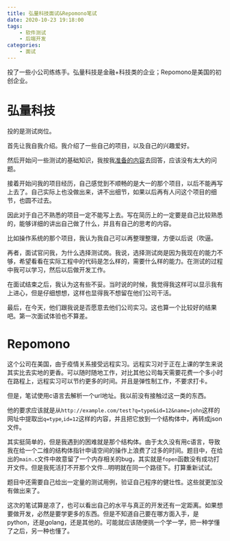 ```yaml
---
title: 弘量科技面试&Repomono笔试
date: 2020-10-23 19:18:00
tags: 
	- 软件测试
	- 后端开发
categories: 
	- 面试
---
```


投了一些小公司练练手。弘量科技是金融+科技类的企业；Repomono是美国的初创企业。

<!--more-->

# 弘量科技

投的是测试岗位。

首先让我自我介绍。我介绍了一些自己的项目，以及自己的兴趣爱好。

然后开始问一些测试的基础知识，我按我[准备的内容](/hexo/2020/10/20/软件测试面试准备)去回答，应该没有太大的问题。

接着开始问我的项目经历，自己感觉到不顺畅的是大一的那个项目，以后不能再写上去了。自己实际上也没做出来，讲不出细节，如果以后再有人问这个项目的细节，也圆不过去。

因此对于自己不熟悉的项目一定不能写上去。写在简历上的一定要是自己比较熟悉的，能够详细的讲出自己做了什么，并且有自己的思考的内容。

比如操作系统的那个项目，我认为我自己可以再整理整理，方便以后说（吹逼。

再者，面试官问我，为什么选择测试岗。我说，选择测试岗是因为我现在的能力不够，希望看看在实际工程中的代码是怎么样的，需要什么样的能力。在测试的过程中我可以学习，然后以后做开发工作。

在面试结束之后，我认为这有些不妥。当时说的时候，我觉得我这样可以显示我有上进心，但是仔细想想，这样也显得我不想留在他们公司干活。

最后，在今天，他们跟我说是否愿意去他们公司实习。这也算一个比较好的结果吧。第一次面试体验也不算差。



# Repomono

这个公司在美国，由于疫情关系接受远程实习。远程实习对于正在上课的学生来说其实比去实地的更香。可以随时随地工作，对比其他公司每天需要花费一个多小时在路程上，远程实习可以节约更多的时间。并且是弹性制工作，不要求打卡。

但是，笔试使用c语言去解析一个url地址。我以前没有接触过这一类的东西。

他的要求应该就是从`http://example.com/test?q=type&id=12&name=john`这样的网址中提取出`q=type`,`id=12`这样的内容，并且把它放到一个结构体中，再转成json文件。

其实挺简单的，但是我遇到的困难就是那个结构体。由于太久没有用c语言，导致我在给一个二维的结构体指针申请空间的操作上浪费了过多的时间。题目中，在给出的`main.c`文件中故意留了一个内存相关的bug，其实就是`fopen`函数没有成功打开文件。但是我死活打不开那个文件...明明就在同一个路径下。打算重新试试。

题目中还需要自己给出一定量的测试用例，验证自己程序的健壮性。这些就更加没有做出来了。

这次的笔试算是凉了，也可以看出自己的水平与真正的开发还有一定距离。如果想要做开发，必然是要学更多的东西。但是不知道自己要在哪方面入手，是python，还是golang，还是其他的。可能就应该随便挑一个学一学，把一种学懂了之后，另一种也懂了。